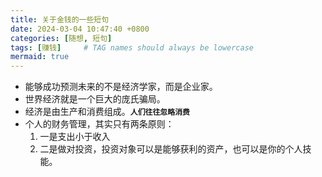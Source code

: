 ```yaml
---
title: 关于金钱的一些短句
date: 2024-03-04 10:47:40 +0800
categories: [随想, 短句]
tags: [赚钱]     # TAG names should always be lowercase
mermaid: true
---
```


- 能够成功预测未来的不是经济学家，而是企业家。
- 世界经济就是一个巨大的庞氏骗局。
- 经济是由生产和消费组成。__`人们往往忽略消费`__
- 个人的财务管理，其实只有两条原则：
    1. 一是支出小于收入
    2. 二是做对投资，投资对象可以是能够获利的资产，也可以是你的个人技能。
